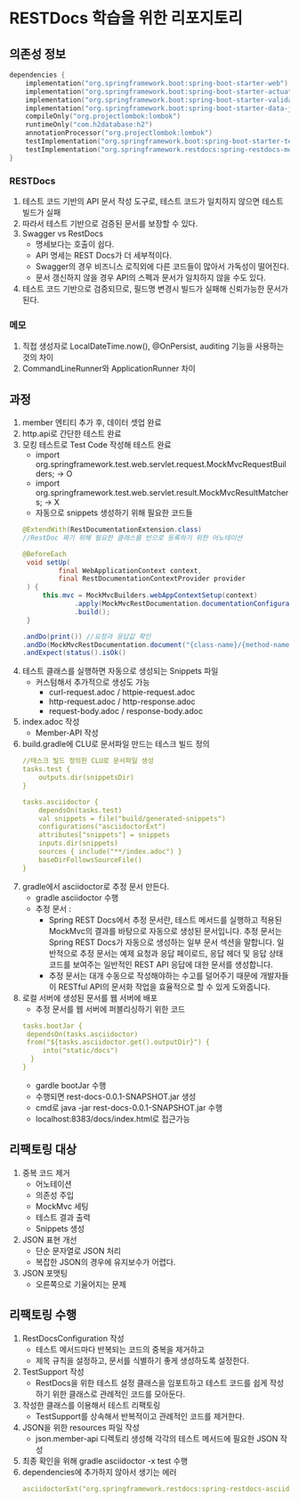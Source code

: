 # RESTDocs 학습을 위한 리포지토리

## 의존성 정보
```kts
dependencies {
    implementation("org.springframework.boot:spring-boot-starter-web")
    implementation("org.springframework.boot:spring-boot-starter-actuator")
    implementation("org.springframework.boot:spring-boot-starter-validation")
    implementation("org.springframework.boot:spring-boot-starter-data-jpa")
    compileOnly("org.projectlombok:lombok")
    runtimeOnly("com.h2database:h2")
    annotationProcessor("org.projectlombok:lombok")
    testImplementation("org.springframework.boot:spring-boot-starter-test")
    testImplementation("org.springframework.restdocs:spring-restdocs-mockmvc")
}
```

### RESTDocs
1. 테스트 코드 기반의 API 문서 작성 도구로, 테스트 코드가 일치하지 않으면 테스트 빌드가 실패
2. 따라서 테스트 기반으로 검증된 문서를 보장할 수 있다.
3. Swagger vs RestDocs
   - 명세보다는 호출이 쉽다.
   - API 명세는 REST Docs가 더 세부적이다.
   - Swagger의 경우 비즈니스 로직외에 다른 코드들이 많아서 가독성이 떨어진다.
   - 문서 갱신하지 않을 경우 API의 스펙과 문서가 일치하지 않을 수도 있다.
4. 테스트 코드 기반으로 검증되므로, 필드명 변경시 빌드가 실패해 신뢰가능한 문서가 된다.


### 메모
1. 직접 생성자로 LocalDateTime.now(), @OnPersist, auditing 기능을 사용하는 것의 차이
2. CommandLineRunner와 ApplicationRunner 차이


## 과정
1. member 엔티티 추가 후, 데이터 셋업 완료
2. http.api로 간단한 테스트 완료
3. 모킹 테스트로 Test Code 작성해 테스트 완료
   - import org.springframework.test.web.servlet.request.MockMvcRequestBuilders; -> O
   - import org.springframework.test.web.servlet.result.MockMvcResultMatchers; -> X
   - 자동으로 snippets 생성하기 위해 필요한 코드들
   ```java
   @ExtendWith(RestDocumentationExtension.class)
   //RestDoc 짜기 위해 필요한 클래스를 빈으로 등록하기 위한 어노테이션
   
   @BeforeEach
    void setUp(
            final WebApplicationContext context,
            final RestDocumentationContextProvider provider
    ) {
        this.mvc = MockMvcBuilders.webAppContextSetup(context)
                .apply(MockMvcRestDocumentation.documentationConfiguration(provider))
                .build();
    }
   
   .andDo(print()) //요청과 응답값 확인
   .andDo(MockMvcRestDocumentation.document("{class-name}/{method-name}"))
   .andExpect(status().isOk()
   ```
4. 테스트 클래스를 실행하면 자동으로 생성되는 Snippets 파일
   - 커스텀해서 추가적으로 생성도 가능
     - curl-request.adoc / httpie-request.adoc
     - http-request.adoc / http-response.adoc
     - request-body.adoc / response-body.adoc
5. index.adoc 작성
    - Member-API 작성
6. build.gradle에 CLU로 문서파일 만드는 테스크 빌드 정의
    ```yaml
    //테스크 빌드 정의한 CLU로 문서파일 생성
    tasks.test {
        outputs.dir(snippetsDir)
    }
    
    tasks.asciidoctor {
        dependsOn(tasks.test)
        val snippets = file("build/generated-snippets")
        configurations("asciidoctorExt")
        attributes["snippets"] = snippets
        inputs.dir(snippets)
        sources { include("**/index.adoc") }
        baseDirFollowsSourceFile()
    }
    ```
7. gradle에서 asciidoctor로 추정 문서 만든다.
   - gradle asciidoctor 수행
   - 추정 문서 :
     - Spring REST Docs에서 추정 문서란, 테스트 메서드를 실행하고 적용된 MockMvc의 결과를 바탕으로 자동으로 생성된 문서입니다. 추정 문서는 Spring REST Docs가 자동으로 생성하는 일부 문서 섹션을 말합니다. 일반적으로 추정 문서는 예제 요청과 응답 페이로드, 응답 헤더 및 응답 상태 코드를 보여주는 일반적인 REST API 응답에 대한 문서를 생성합니다.
     - 추정 문서는 대개 수동으로 작성해야하는 수고를 덜어주기 때문에 개발자들이 RESTful API의 문서화 작업을 효율적으로 할 수 있게 도와줍니다.
8. 로컬 서버에 생성된 문서를 웹 서버에 배포
   - 추정 문서를 웹 서버에 퍼블리싱하기 위한 코드
   ```yaml
   tasks.bootJar {
    dependsOn(tasks.asciidoctor)
    from("${tasks.asciidoctor.get().outputDir}") {
        into("static/docs")
     }
   }
   ```
   - gardle bootJar 수행
   - 수행되면 rest-docs-0.0.1-SNAPSHOT.jar 생성
   - cmd로 java -jar rest-docs-0.0.1-SNAPSHOT.jar 수행
   - localhost:8383/docs/index.html로 접근가능


## 리팩토링 대상
1. 중복 코드 제거
   - 어노테이션
   - 의존성 주입
   - MockMvc 세팅
   - 테스트 결과 출력
   - Snippets 생성
2. JSON 표현 개선
   - 단순 문자열로 JSON 처리
   - 복잡한 JSON의 경우에 유지보수가 어렵다.
3. JSON 포맷팅
   - 오른쪽으로 기울어지는 문제

## 리팩토링 수행
1. RestDocsConfiguration 작성
   - 테스트 메서드마다 반복되는 코드의 중복을 제거하고 
   - 제목 규칙을 설정하고, 문서를 식별하기 좋게 생성하도록 설정한다.
2. TestSupport 작성
   - RestDocs을 위한 테스트 설정 클래스을 임포트하고 테스트 코드를 쉽게 작성하기 위한 클래스로 관례적인 코드를 모아둔다.
3. 작성한 클래스를 이용해서 테스트 리팩토링
   - TestSupport를 상속해서 반복적이고 관례적인 코드를 제거한다.
4. JSON을 위한 resources 파일 작성
   - json.member-api 디렉토리 생성해 각각의 테스트 메서드에 필요한 JSON 작성
5. 최종 확인을 위해 gradle asciidoctor -x test 수행
6. dependencies에 추가하지 않아서 생기는 에러
   ```yaml
   asciidoctorExt("org.springframework.restdocs:spring-restdocs-asciidoctor")
   ```